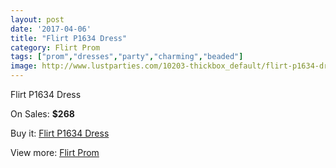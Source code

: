 ```yaml
---
layout: post
date: '2017-04-06'
title: "Flirt P1634 Dress"
category: Flirt Prom
tags: ["prom","dresses","party","charming","beaded"]
image: http://www.lustparties.com/10203-thickbox_default/flirt-p1634-dress.jpg
---
```

Flirt P1634 Dress

On Sales: **$268**
<a href="https://www.lustparties.com/en/flirt-prom/3484-flirt-p1634-dress.html"><amp-img layout="responsive" width="600" height="600" src="//www.lustparties.com/10203-thickbox_default/flirt-p1634-dress.jpg" alt="Flirt P1634 Dress 0" /></a>
<a href="https://www.lustparties.com/en/flirt-prom/3484-flirt-p1634-dress.html"><amp-img layout="responsive" width="600" height="600" src="//www.lustparties.com/10204-thickbox_default/flirt-p1634-dress.jpg" alt="Flirt P1634 Dress 1" /></a>

Buy it: [Flirt P1634 Dress](https://www.lustparties.com/en/flirt-prom/3484-flirt-p1634-dress.html "Flirt P1634 Dress")

View more: [Flirt Prom](https://www.lustparties.com/en/13-flirt-prom "Flirt Prom")